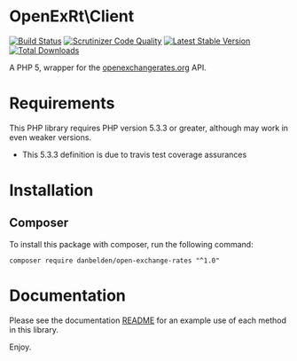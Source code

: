 OpenExRt\Client
========

[![Build Status](https://travis-ci.org/danbelden/open-exchange-rates.svg?branch=master)](https://travis-ci.org/danbelden/open-exchange-rates)
[![Scrutinizer Code Quality](https://scrutinizer-ci.com/g/danbelden/open-exchange-rates/badges/quality-score.png?b=master)](https://scrutinizer-ci.com/g/danbelden/open-exchange-rates/?branch=master)
[![Latest Stable Version](https://poser.pugx.org/danbelden/open-exchange-rates/version.svg)](https://packagist.org/packages/danbelden/open-exchange-rates)
[![Total Downloads](https://poser.pugx.org/danbelden/open-exchange-rates/downloads.svg)](https://packagist.org/packages/danbelden/open-exchange-rates)

A PHP 5, wrapper for the [openexchangerates.org](https://openexchangerates.org) API.

# Requirements

This PHP library requires PHP version 5.3.3 or greater, although may work in even weaker versions.
- This 5.3.3 definition is due to travis test coverage assurances

# Installation

## Composer

To install this package with composer, run the following command:

```
composer require danbelden/open-exchange-rates "^1.0"
```

# Documentation

Please see the documentation [README](https://github.com/danbelden/open-exchange-rates/tree/master/docs) for an example use of each method in this library.

Enjoy.
